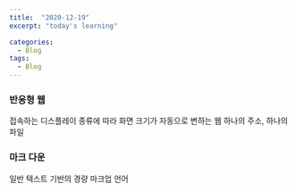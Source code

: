 ```yaml
---
title:  "2020-12-19"
excerpt: "today's learning"

categories:
  - Blog
tags:
  - Blog
---
```


### 반응형 웹
접속하는 디스플레이 종류에 따라 화면 크기가 자동으로 변하는 웹
하나의 주소, 하나의 파일 
  
### 마크 다운
일반 텍스트 기반의 경량 마크업 언어

